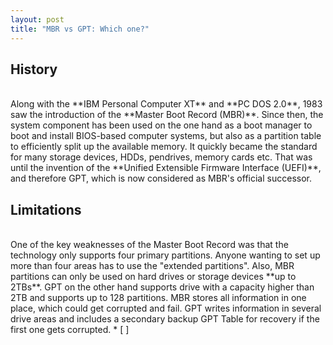 ```yaml
---
layout: post
title: "MBR vs GPT: Which one?"
---
```


## History
<br>
Along with the **IBM Personal Computer XT** and **PC DOS 2.0**, 1983 saw the introduction of the **Master Boot Record (MBR)**. Since then, the system component has been used on the one hand as a boot manager to boot and install BIOS-based computer systems, but also as a partition table to efficiently split up the available memory. It quickly became the standard for many storage devices, HDDs, pendrives, memory cards etc. That was until the invention of the **Unified Extensible Firmware Interface (UEFI)**, and therefore GPT, which is now considered as MBR's official successor.

## Limitations
<br>
One of the key weaknesses of the Master Boot Record was that the technology only supports four primary partitions. Anyone wanting to set up more than four areas has to use the "extended partitions". Also, MBR partitions can only be used on hard drives or storage devices **up to 2TBs**. GPT on the other hand supports drive with a capacity higher than 2TB and supports up to 128 partitions. MBR stores all information in one place, which could get corrupted and fail. GPT writes information in several drive areas and includes a secondary backup GPT Table for recovery if the first one gets corrupted.
  * [ ] 
